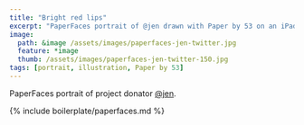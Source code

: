 ```yaml
---
title: "Bright red lips"
excerpt: "PaperFaces portrait of @jen drawn with Paper by 53 on an iPad."
image: 
  path: &image /assets/images/paperfaces-jen-twitter.jpg 
  feature: *image
  thumb: /assets/images/paperfaces-jen-twitter-150.jpg
tags: [portrait, illustration, Paper by 53]
---
```


PaperFaces portrait of project donator [@jen](http://twitter.com/jen).

{% include boilerplate/paperfaces.md %}

